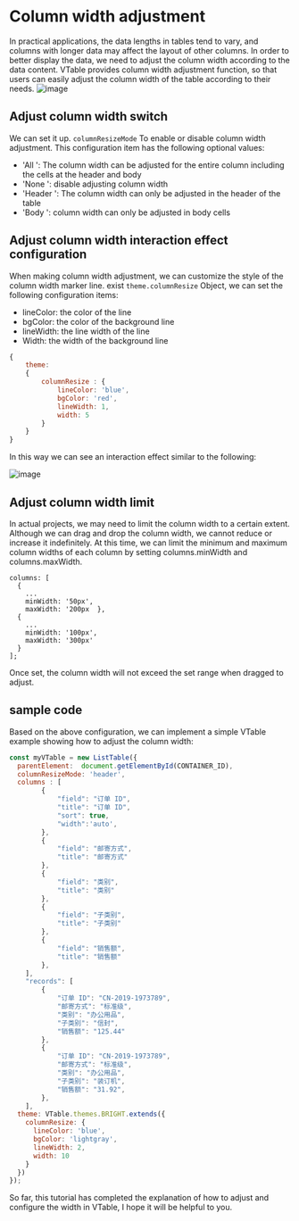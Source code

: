 # Column width adjustment

In practical applications, the data lengths in tables tend to vary, and columns with longer data may affect the layout of other columns. In order to better display the data, we need to adjust the column width according to the data content. VTable provides column width adjustment function, so that users can easily adjust the column width of the table according to their needs.
![image](https://lf9-dp-fe-cms-tos.byteorg.com/obj/bit-cloud/a2c7623458257d1562627090b.gif)

## Adjust column width switch

We can set it up. `columnResizeMode` To enable or disable column width adjustment. This configuration item has the following optional values:

*   'All ': The column width can be adjusted for the entire column including the cells at the header and body
*   'None ': disable adjusting column width
*   'Header ': The column width can only be adjusted in the header of the table
*   'Body ': column width can only be adjusted in body cells

## Adjust column width interaction effect configuration

When making column width adjustment, we can customize the style of the column width marker line. exist `theme.columnResize` Object, we can set the following configuration items:

*   lineColor: the color of the line
*   bgColor: the color of the background line
*   lineWidth: the line width of the line
*   Width: the width of the background line

```javascript
{
    theme:
    {
        columnResize : {
            lineColor: 'blue',
            bgColor: 'red',
            lineWidth: 1,
            width: 5
        }
    }
}
```

In this way we can see an interaction effect similar to the following:

![image](https://lf9-dp-fe-cms-tos.byteorg.com/obj/bit-cloud/0a2e223bdcd7410c08f6a6a0d.png)

## Adjust column width limit

In actual projects, we may need to limit the column width to a certain extent. Although we can drag and drop the column width, we cannot reduce or increase it indefinitely. At this time, we can limit the minimum and maximum column widths of each column by setting columns.minWidth and columns.maxWidth.

    columns: [
      {
        ...
        minWidth: '50px',
        maxWidth: '200px  },
      {
        ...
        minWidth: '100px',
        maxWidth: '300px'
      }
    ];

Once set, the column width will not exceed the set range when dragged to adjust.

## sample code

Based on the above configuration, we can implement a simple VTable example showing how to adjust the column width:

```javascript livedemo  template=vtable
const myVTable = new ListTable({
  parentElement:  document.getElementById(CONTAINER_ID),
  columnResizeMode: 'header',
  columns : [
        {
            "field": "订单 ID",
            "title": "订单 ID",
            "sort": true,
            "width":'auto',
        },
        {
            "field": "邮寄方式",
            "title": "邮寄方式"
        },
        {
            "field": "类别",
            "title": "类别"
        },
        {
            "field": "子类别",
            "title": "子类别"
        },
        {
            "field": "销售额",
            "title": "销售额"
        },
    ],
    "records": [
        {
            "订单 ID": "CN-2019-1973789",
            "邮寄方式": "标准级",
            "类别": "办公用品",
            "子类别": "信封",
            "销售额": "125.44"
        },
        {
            "订单 ID": "CN-2019-1973789",
            "邮寄方式": "标准级",
            "类别": "办公用品",
            "子类别": "装订机",
            "销售额": "31.92",
        },
    ],
  theme: VTable.themes.BRIGHT.extends({
    columnResize: {
      lineColor: 'blue',
      bgColor: 'lightgray',
      lineWidth: 2,
      width: 10
    }
  })
});
```

So far, this tutorial has completed the explanation of how to adjust and configure the width in VTable, I hope it will be helpful to you.
